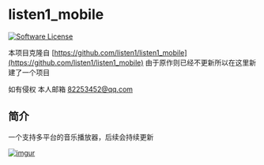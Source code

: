 # listen1_mobile

[![Software License](https://img.shields.io/badge/license-MIT-brightgreen.svg)](LICENSE)

本项目克隆自 [https://github.com/listen1/listen1_mobile](https://github.com/listen1/listen1_mobile)
由于原作则已经不更新所以在这里新建了一个项目

如有侵权 本人邮箱 [82253452@qq.com](82253452@qq.com)

## 简介

一个支持多平台的音乐播放器，后续会持续更新

[![imgur](https://kan-jian.oss-cn-beijing.aliyuncs.com/topic/20200805/20200805101644_bxih.jpg)]()



